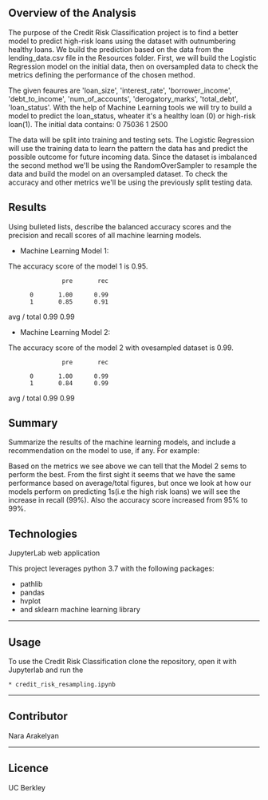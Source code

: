 
## Overview of the Analysis

The purpose of the Credit Risk Classification project is to find a better model to predict high-risk loans using the dataset with outnumbering healthy loans. We build the prediction based on the data from the lending_data.csv file in the Resources folder. First, we will build the Logistic Regression model on the initial data, then on oversampled data to check the metrics defining the performance of the chosen method. 

The given feaures are 'loan_size', 'interest_rate', 'borrower_income', 'debt_to_income', 'num_of_accounts', 'derogatory_marks', 'total_debt', 'loan_status'. With the help of Machine Learning tools we will try to build a model to predict the loan_status, wheater it's a healthy loan (0) or high-risk loan(1). 
The initial data contains:
0    75036
1     2500

The data will be split into training and testing sets. The Logistic Regression will use the training data to learn the pattern the data has and predict the possible outcome for future incoming data. Since the dataset is imbalanced the second method we'll be using the RandomOverSampler to resample the data and build the model on an oversampled dataset. To check the accuracy and other metrics we'll be using the previously split testing data.


## Results

Using bulleted lists, describe the balanced accuracy scores and the precision and recall scores of all machine learning models.

* Machine Learning Model 1:

The accuracy score of the model 1 is 0.95.

                   pre       rec    

          0       1.00      0.99    
          1       0.85      0.91  

avg / total       0.99      0.99    


* Machine Learning Model 2:

The accuracy score of the model 2 with ovesampled dataset is 0.99.

                   pre       rec      

          0       1.00      0.99    
          1       0.84      0.99     

avg / total       0.99      0.99   


## Summary

Summarize the results of the machine learning models, and include a recommendation on the model to use, if any. For example:

Based on the metrics we see above we can tell that the Model 2 sems to perform the best. From the first sight it seems that we have the same performance based on average/total figures, but once we look at how our models perform on predicting 1s(i.e the high risk loans) we will see the increase in recall (99%). Also the accuracy score increased from 95% to 99%.

## Technologies

JupyterLab web application

This project leverages python 3.7 with the following packages:

* pathlib
* pandas
* hvplot
* and sklearn machine learning library

---

## Usage


To use the Credit Risk Classification clone the repository, open it with Jupyterlab and run the 

    * credit_risk_resampling.ipynb

---
    
## Contributor

Nara Arakelyan

---

## Licence 

UC Berkley
    

